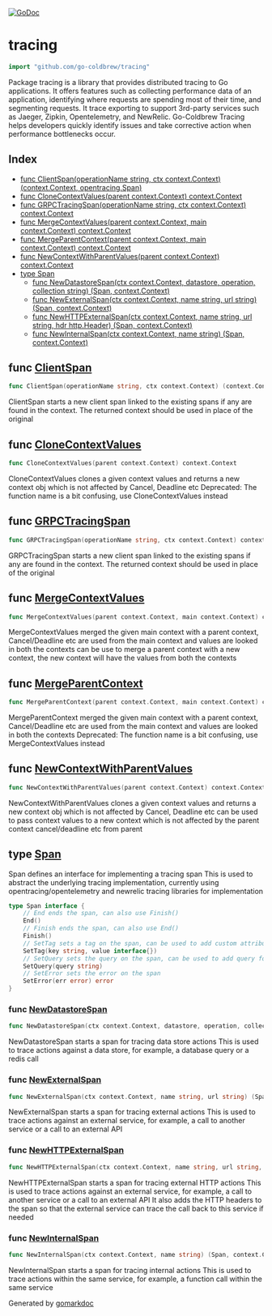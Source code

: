 <!-- Code generated by gomarkdoc. DO NOT EDIT -->

[![GoDoc](https://img.shields.io/badge/pkg.go.dev-doc-blue)](http://pkg.go.dev/github.com/go-coldbrew/tracing)

# tracing

```go
import "github.com/go-coldbrew/tracing"
```

Package tracing is a library that provides distributed tracing to Go applications. It offers features such as collecting performance data of an application, identifying where requests are spending most of their time, and segmenting requests. It trace exporting to support 3rd\-party services such as Jaeger, Zipkin, Opentelemetry, and NewRelic. Go\-Coldbrew Tracing helps developers quickly identify issues and take corrective action when performance bottlenecks occur.

## Index

- [func ClientSpan(operationName string, ctx context.Context) (context.Context, opentracing.Span)](<#func-clientspan>)
- [func CloneContextValues(parent context.Context) context.Context](<#func-clonecontextvalues>)
- [func GRPCTracingSpan(operationName string, ctx context.Context) context.Context](<#func-grpctracingspan>)
- [func MergeContextValues(parent context.Context, main context.Context) context.Context](<#func-mergecontextvalues>)
- [func MergeParentContext(parent context.Context, main context.Context) context.Context](<#func-mergeparentcontext>)
- [func NewContextWithParentValues(parent context.Context) context.Context](<#func-newcontextwithparentvalues>)
- [type Span](<#type-span>)
  - [func NewDatastoreSpan(ctx context.Context, datastore, operation, collection string) (Span, context.Context)](<#func-newdatastorespan>)
  - [func NewExternalSpan(ctx context.Context, name string, url string) (Span, context.Context)](<#func-newexternalspan>)
  - [func NewHTTPExternalSpan(ctx context.Context, name string, url string, hdr http.Header) (Span, context.Context)](<#func-newhttpexternalspan>)
  - [func NewInternalSpan(ctx context.Context, name string) (Span, context.Context)](<#func-newinternalspan>)


## func [ClientSpan](<https://github.com/go-coldbrew/tracing/blob/main/tracing.go#L227>)

```go
func ClientSpan(operationName string, ctx context.Context) (context.Context, opentracing.Span)
```

ClientSpan starts a new client span linked to the existing spans if any are found in the context. The returned context should be used in place of the original

## func [CloneContextValues](<https://github.com/go-coldbrew/tracing/blob/main/context.go#L24>)

```go
func CloneContextValues(parent context.Context) context.Context
```

CloneContextValues clones a given context values and returns a new context obj which is not affected by Cancel, Deadline etc Deprecated: The function name is a bit confusing, use CloneContextValues instead

## func [GRPCTracingSpan](<https://github.com/go-coldbrew/tracing/blob/main/tracing.go#L245>)

```go
func GRPCTracingSpan(operationName string, ctx context.Context) context.Context
```

GRPCTracingSpan starts a new client span linked to the existing spans if any are found in the context. The returned context should be used in place of the original

## func [MergeContextValues](<https://github.com/go-coldbrew/tracing/blob/main/context.go#L45>)

```go
func MergeContextValues(parent context.Context, main context.Context) context.Context
```

MergeContextValues merged the given main context with a parent context, Cancel/Deadline etc are used from the main context and values are looked in both the contexts can be use to merge a parent context with a new context, the new context will have the values from both the contexts

## func [MergeParentContext](<https://github.com/go-coldbrew/tracing/blob/main/context.go#L39>)

```go
func MergeParentContext(parent context.Context, main context.Context) context.Context
```

MergeParentContext merged the given main context with a parent context, Cancel/Deadline etc are used from the main context and values are looked in both the contexts Deprecated: The function name is a bit confusing, use MergeContextValues instead

## func [NewContextWithParentValues](<https://github.com/go-coldbrew/tracing/blob/main/context.go#L30>)

```go
func NewContextWithParentValues(parent context.Context) context.Context
```

NewContextWithParentValues clones a given context values and returns a new context obj which is not affected by Cancel, Deadline etc can be used to pass context values to a new context which is not affected by the parent context cancel/deadline etc from parent

## type [Span](<https://github.com/go-coldbrew/tracing/blob/main/tracing.go#L19-L30>)

Span defines an interface for implementing a tracing span This is used to abstract the underlying tracing implementation, currently using opentracing/opentelemetry and newrelic tracing libraries for implementation

```go
type Span interface {
    // End ends the span, can also use Finish()
    End()
    // Finish ends the span, can also use End()
    Finish()
    // SetTag sets a tag on the span, can be used to add custom attributes
    SetTag(key string, value interface{})
    // SetQuery sets the query on the span, can be used to add query for datastore spans
    SetQuery(query string)
    // SetError sets the error on the span
    SetError(err error) error
}
```

### func [NewDatastoreSpan](<https://github.com/go-coldbrew/tracing/blob/main/tracing.go#L126>)

```go
func NewDatastoreSpan(ctx context.Context, datastore, operation, collection string) (Span, context.Context)
```

NewDatastoreSpan starts a span for tracing data store actions This is used to trace actions against a data store, for example, a database query or a redis call

### func [NewExternalSpan](<https://github.com/go-coldbrew/tracing/blob/main/tracing.go#L178>)

```go
func NewExternalSpan(ctx context.Context, name string, url string) (Span, context.Context)
```

NewExternalSpan starts a span for tracing external actions This is used to trace actions against an external service, for example, a call to another service or a call to an external API

### func [NewHTTPExternalSpan](<https://github.com/go-coldbrew/tracing/blob/main/tracing.go#L185>)

```go
func NewHTTPExternalSpan(ctx context.Context, name string, url string, hdr http.Header) (Span, context.Context)
```

NewHTTPExternalSpan starts a span for tracing external HTTP actions This is used to trace actions against an external service, for example, a call to another service or a call to an external API It also adds the HTTP headers to the span so that the external service can trace the call back to this service if needed

### func [NewInternalSpan](<https://github.com/go-coldbrew/tracing/blob/main/tracing.go#L109>)

```go
func NewInternalSpan(ctx context.Context, name string) (Span, context.Context)
```

NewInternalSpan starts a span for tracing internal actions This is used to trace actions within the same service, for example, a function call within the same service



Generated by [gomarkdoc](<https://github.com/princjef/gomarkdoc>)
